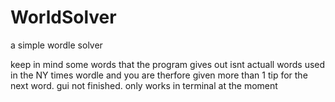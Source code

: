 # WorldSolver
a simple wordle solver

keep in mind some words that the program gives out isnt actuall words used in the NY times wordle and you are therfore given more than 1 tip for the next word.
gui not finished.
only works in terminal at the moment
